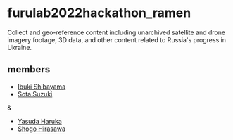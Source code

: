 # furulab2022hackathon_ramen
Collect and geo-reference content including unarchived satellite and drone imagery footage, 3D data, and other content related to Russia's progress in Ukraine.

## members
* [Ibuki Shibayama](https://github.com/ibuki76)  
* [Sota Suzuki](https://github.com/SotaSuzuki-1327)

&
              
* [Yasuda Haruka](https://github.com/halgraphic)
* [Shogo Hirasawa](https://github.com/ShogoHirasawa)

